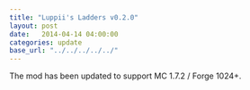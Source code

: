 ```yaml
---
title: "Luppii's Ladders v0.2.0"
layout: post
date:   2014-04-14 04:00:00
categories: update
base_url: "../../../../../"
---
```


The mod has been updated to support MC 1.7.2 / Forge 1024+.
